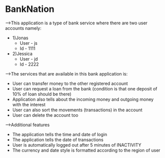 # BankNation
-->This application is a type of bank service where there are two user accounts namely:
* 1)Jonas
  * User - js
  * Id - 1111
* 2)Jessica
  * User - jd
  * Id - 2222
  
-->The services that are available in this bank application is:
* User can transfer money to the other registered account
* User can request a loan from the bank (condition is that one deposit of 10% of loan should be there)
* Application also tells about the incoming money and outgoing money with the interest
* User can also sort the movements (transactions) in the account
* User can delete the account too

-->Additional features
* The application tells the time and date of login
* The application tells the date of transactions
* User is automatically logged out after 5 minutes of INACTIVITY
* The currency and date style is formatted according to the region of user
